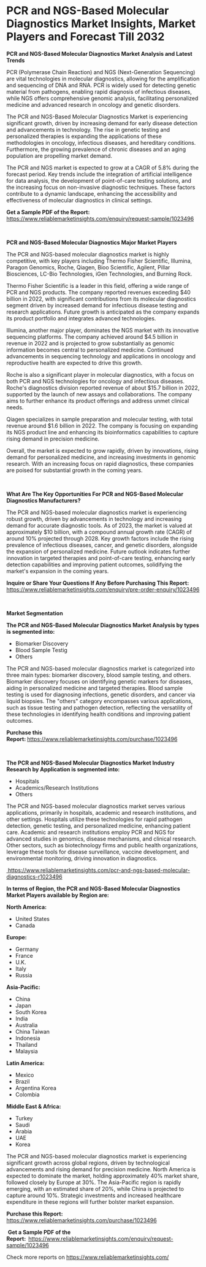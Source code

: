 <p><h1>PCR and NGS-Based Molecular Diagnostics Market Insights, Market Players and Forecast Till 2032</h1></p><p><strong>PCR and NGS-Based Molecular Diagnostics Market Analysis and Latest Trends</strong></p>
<p><p>PCR (Polymerase Chain Reaction) and NGS (Next-Generation Sequencing) are vital technologies in molecular diagnostics, allowing for the amplification and sequencing of DNA and RNA. PCR is widely used for detecting genetic material from pathogens, enabling rapid diagnosis of infectious diseases, while NGS offers comprehensive genomic analysis, facilitating personalized medicine and advanced research in oncology and genetic disorders.</p><p>The PCR and NGS-Based Molecular Diagnostics Market is experiencing significant growth, driven by increasing demand for early disease detection and advancements in technology. The rise in genetic testing and personalized therapies is expanding the applications of these methodologies in oncology, infectious diseases, and hereditary conditions. Furthermore, the growing prevalence of chronic diseases and an aging population are propelling market demand.</p><p>The PCR and NGS market is expected to grow at a CAGR of 5.8% during the forecast period. Key trends include the integration of artificial intelligence for data analysis, the development of point-of-care testing solutions, and the increasing focus on non-invasive diagnostic techniques. These factors contribute to a dynamic landscape, enhancing the accessibility and effectiveness of molecular diagnostics in clinical settings.</p></p>
<p><strong>Get a Sample PDF of the Report:&nbsp;</strong> <a href="https://www.reliablemarketinsights.com/enquiry/request-sample/1023496?utm_campaign=1937&utm_medium=2&utm_source=Github&utm_content=ia&utm_term=03032025&utm_id=pcr-and-ngs-based-molecular-diagnostics">https://www.reliablemarketinsights.com/enquiry/request-sample/1023496</a></p>
<p>&nbsp;</p>
<p><strong>PCR and NGS-Based Molecular Diagnostics Major Market Players</strong></p>
<p><p>The PCR and NGS-based molecular diagnostics market is highly competitive, with key players including Thermo Fisher Scientific, Illumina, Paragon Genomics, Roche, Qiagen, Bioo Scientific, Agilent, Pillar Biosciences, LC-Bio Technologies, iGen Technologies, and Burning Rock. </p><p>Thermo Fisher Scientific is a leader in this field, offering a wide range of PCR and NGS products. The company reported revenues exceeding $40 billion in 2022, with significant contributions from its molecular diagnostics segment driven by increased demand for infectious disease testing and research applications. Future growth is anticipated as the company expands its product portfolio and integrates advanced technologies.</p><p>Illumina, another major player, dominates the NGS market with its innovative sequencing platforms. The company achieved around $4.5 billion in revenue in 2022 and is projected to grow substantially as genomic information becomes central to personalized medicine. Continued advancements in sequencing technology and applications in oncology and reproductive health are expected to drive this growth.</p><p>Roche is also a significant player in molecular diagnostics, with a focus on both PCR and NGS technologies for oncology and infectious diseases. Roche's diagnostics division reported revenue of about $15.7 billion in 2022, supported by the launch of new assays and collaborations. The company aims to further enhance its product offerings and address unmet clinical needs.</p><p>Qiagen specializes in sample preparation and molecular testing, with total revenue around $1.6 billion in 2022. The company is focusing on expanding its NGS product line and enhancing its bioinformatics capabilities to capture rising demand in precision medicine.</p><p>Overall, the market is expected to grow rapidly, driven by innovations, rising demand for personalized medicine, and increasing investments in genomic research. With an increasing focus on rapid diagnostics, these companies are poised for substantial growth in the coming years.</p></p>
<p>&nbsp;</p>
<p><strong>What Are The Key Opportunities For PCR and NGS-Based Molecular Diagnostics Manufacturers?</strong></p>
<p><p>The PCR and NGS-based molecular diagnostics market is experiencing robust growth, driven by advancements in technology and increasing demand for accurate diagnostic tools. As of 2023, the market is valued at approximately $10 billion, with a compound annual growth rate (CAGR) of around 10% projected through 2028. Key growth factors include the rising prevalence of infectious diseases, cancer, and genetic disorders, alongside the expansion of personalized medicine. Future outlook indicates further innovation in targeted therapies and point-of-care testing, enhancing early detection capabilities and improving patient outcomes, solidifying the market's expansion in the coming years.</p></p>
<p><strong>Inquire or Share Your Questions If Any Before Purchasing This Report:</strong> <a href="https://www.reliablemarketinsights.com/enquiry/pre-order-enquiry/1023496?utm_campaign=1937&utm_medium=2&utm_source=Github&utm_content=ia&utm_term=03032025&utm_id=pcr-and-ngs-based-molecular-diagnostics">https://www.reliablemarketinsights.com/enquiry/pre-order-enquiry/1023496</a></p>
<p>&nbsp;</p>
<p><strong>Market Segmentation</strong></p>
<p><strong>The PCR and NGS-Based Molecular Diagnostics Market Analysis by types is segmented into:</strong></p>
<p><ul><li>Biomarker Discovery</li><li>Blood Sample Testig</li><li>Others</li></ul></p>
<p><p>The PCR and NGS-based molecular diagnostics market is categorized into three main types: biomarker discovery, blood sample testing, and others. Biomarker discovery focuses on identifying genetic markers for diseases, aiding in personalized medicine and targeted therapies. Blood sample testing is used for diagnosing infections, genetic disorders, and cancer via liquid biopsies. The "others" category encompasses various applications, such as tissue testing and pathogen detection, reflecting the versatility of these technologies in identifying health conditions and improving patient outcomes.</p></p>
<p><strong>Purchase this Report:&nbsp;</strong><a href="https://www.reliablemarketinsights.com/purchase/1023496?utm_campaign=1937&utm_medium=2&utm_source=Github&utm_content=ia&utm_term=03032025&utm_id=pcr-and-ngs-based-molecular-diagnostics">https://www.reliablemarketinsights.com/purchase/1023496</a></p>
<p>&nbsp;</p>
<p><strong>The PCR and NGS-Based Molecular Diagnostics Market Industry Research by Application is segmented into:</strong></p>
<p><ul><li>Hospitals</li><li>Academics/Research Institutions</li><li>Others</li></ul></p>
<p><p>The PCR and NGS-based molecular diagnostics market serves various applications, primarily in hospitals, academic and research institutions, and other settings. Hospitals utilize these technologies for rapid pathogen detection, genetic testing, and personalized medicine, enhancing patient care. Academic and research institutions employ PCR and NGS for advanced studies in genomics, disease mechanisms, and clinical research. Other sectors, such as biotechnology firms and public health organizations, leverage these tools for disease surveillance, vaccine development, and environmental monitoring, driving innovation in diagnostics.</p></p>
<p><a href="https://www.reliablemarketinsights.com/pcr-and-ngs-based-molecular-diagnostics-r1023496?utm_campaign=1937&utm_medium=2&utm_source=Github&utm_content=ia&utm_term=03032025&utm_id=pcr-and-ngs-based-molecular-diagnostics">&nbsp;https://www.reliablemarketinsights.com/pcr-and-ngs-based-molecular-diagnostics-r1023496</a></p>
<p><strong>In terms of Region, the PCR and NGS-Based Molecular Diagnostics Market Players available by Region are:</strong></p>
<p>
    <p> <strong> North America: </strong>
        <ul>
            <li>United States</li>
            <li>Canada</li>
        </ul>
        </p> 
    <p> <strong> Europe: </strong>
        <ul>
            <li>Germany</li>
            <li>France</li>
            <li>U.K.</li>
            <li>Italy</li>
            <li>Russia</li>
        </ul>
        </p> 
    <p> <strong> Asia-Pacific: </strong>
        <ul>
            <li>China</li>
            <li>Japan</li>
            <li>South Korea</li>
            <li>India</li>
            <li>Australia</li>
            <li>China Taiwan</li>
            <li>Indonesia</li>
            <li>Thailand</li>
            <li>Malaysia</li>
        </ul>
        </p> 
    <p> <strong> Latin America: </strong>
        <ul>
            <li>Mexico</li>
            <li>Brazil</li>
            <li>Argentina Korea</li>
            <li>Colombia</li>
        </ul>
        </p> 
    <p> <strong> Middle East & Africa: </strong>
        <ul>
            <li>Turkey</li>
            <li>Saudi</li>
            <li>Arabia</li>
            <li>UAE</li>
            <li>Korea</li>
        </ul>
    </p>
    </p>
<p><p>The PCR and NGS-based molecular diagnostics market is experiencing significant growth across global regions, driven by technological advancements and rising demand for precision medicine. North America is expected to dominate the market, holding approximately 40% market share, followed closely by Europe at 30%. The Asia-Pacific region is rapidly emerging, with an estimated share of 20%, while China is projected to capture around 10%. Strategic investments and increased healthcare expenditure in these regions will further bolster market expansion.</p></p>
<p><strong>Purchase this Report: </strong><a href="https://www.reliablemarketinsights.com/purchase/1023496?utm_campaign=1937&utm_medium=2&utm_source=Github&utm_content=ia&utm_term=03032025&utm_id=pcr-and-ngs-based-molecular-diagnostics">https://www.reliablemarketinsights.com/purchase/1023496</a></p>
<p>&nbsp;<strong>Get a Sample PDF of the Report:&nbsp;&nbsp;</strong><a href="https://www.reliablemarketinsights.com/enquiry/request-sample/1023496?utm_campaign=1937&utm_medium=2&utm_source=Github&utm_content=ia&utm_term=03032025&utm_id=pcr-and-ngs-based-molecular-diagnostics">https://www.reliablemarketinsights.com/enquiry/request-sample/1023496</a></p>
<p><strong></strong></p>
<p>Check more reports on <a href="https://www.reliablemarketinsights.com/?utm_campaign=1937&utm_medium=2&utm_source=Github&utm_content=ia&utm_term=03032025&utm_id=pcr-and-ngs-based-molecular-diagnostics">https://www.reliablemarketinsights.com/</a></p>